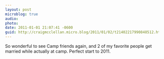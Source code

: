 ```yaml
---
layout: post
microblog: true
audio: 
photo: 
date: 2011-01-01 21:07:41 -0600
guid: http://craigmcclellan.micro.blog/2011/01/02/t21402217990848512.html
---
```

So wonderful to see Camp friends again, and 2 of my favorite people get married while actually at camp.  Perfect start to 2011.
